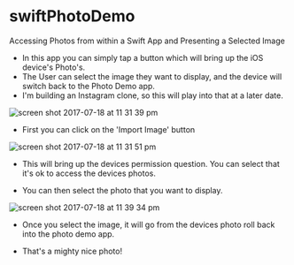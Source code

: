 # swiftPhotoDemo
Accessing Photos from within a Swift App and Presenting a Selected Image
* In this app you can simply tap a button which will bring up the iOS device's Photo's.
* The User can select the image they want to display, and the device will switch back to the Photo Demo app.
* I'm building an Instagram clone, so this will play into that at a later date. 

![screen shot 2017-07-18 at 11 31 39 pm](https://user-images.githubusercontent.com/2258709/28349859-520135fa-6c13-11e7-9fb7-1df5e6627f8b.png)  

* First you can click on the 'Import Image' button 

![screen shot 2017-07-18 at 11 31 51 pm](https://user-images.githubusercontent.com/2258709/28349861-5448ac26-6c13-11e7-952d-04e1325e43d6.png)  

* This will bring up the devices permission question. You can select that it's ok to access the devices photos.  

* You can then select the photo that you want to display.

![screen shot 2017-07-18 at 11 39 34 pm](https://user-images.githubusercontent.com/2258709/28349866-567cf2cc-6c13-11e7-9172-c5c6ab70974d.png)

* Once you select the image, it will go from the devices photo roll back into the photo demo app.

* That's a mighty nice photo!  
